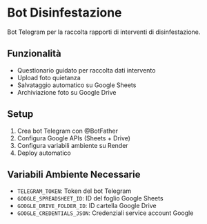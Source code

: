# Bot Disinfestazione

Bot Telegram per la raccolta rapporti di interventi di disinfestazione.

## Funzionalità
- Questionario guidato per raccolta dati intervento
- Upload foto quietanza
- Salvataggio automatico su Google Sheets
- Archiviazione foto su Google Drive

## Setup
1. Crea bot Telegram con @BotFather
2. Configura Google APIs (Sheets + Drive)
3. Configura variabili ambiente su Render
4. Deploy automatico

## Variabili Ambiente Necessarie
- `TELEGRAM_TOKEN`: Token del bot Telegram
- `GOOGLE_SPREADSHEET_ID`: ID del foglio Google Sheets
- `GOOGLE_DRIVE_FOLDER_ID`: ID cartella Google Drive
- `GOOGLE_CREDENTIALS_JSON`: Credenziali service account Google
